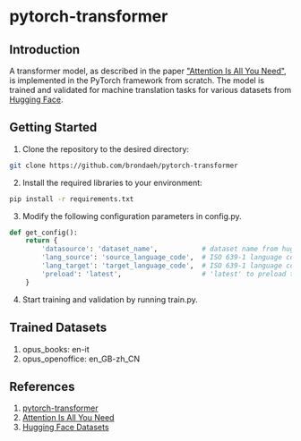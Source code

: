 # pytorch-transformer

## Introduction
A transformer model, as described in the paper ["Attention Is All You Need"](https://arxiv.org/abs/1706.03762), is implemented in the PyTorch framework from scratch. The model is trained and validated for machine translation tasks for various datasets from [Hugging Face](https://huggingface.co/datasets).

## Getting Started
1. Clone the repository to the desired directory:
```bash
git clone https://github.com/brondaeh/pytorch-transformer
```
2. Install the required libraries to your environment:
```bash
pip install -r requirements.txt
```
3. Modify the following configuration parameters in config.py.
```python
def get_config():
    return {
        'datasource': 'dataset_name',           # dataset name from hugging face
        'lang_source': 'source_language_code',  # ISO 639-1 language code
        'lang_target': 'target_language_code',  # ISO 639-1 language code
        'preload': 'latest',                    # 'latest' to preload the most recent save; None to turn off preloading
    }
```
4. Start training and validation by running train.py.

## Trained Datasets
1. opus_books: en-it
2. opus_openoffice: en_GB-zh_CN

## References
1. [pytorch-transformer](https://github.com/hkproj/pytorch-transformer)
2. [Attention Is All You Need](https://arxiv.org/abs/1706.03762)
3. [Hugging Face Datasets](https://huggingface.co/datasets)